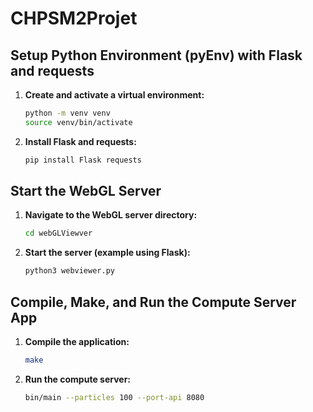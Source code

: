 # CHPSM2Projet

## Setup Python Environment (pyEnv) with Flask and requests

1. **Create and activate a virtual environment:**

    ```bash
    python -m venv venv
    source venv/bin/activate
    ```

2. **Install Flask and requests:**

    ```bash
    pip install Flask requests
    ```

## Start the WebGL Server

1. **Navigate to the WebGL server directory:**

    ```bash
    cd webGLViewver
    ```

2. **Start the server (example using Flask):**

    ```bash
    python3 webviewer.py
    ```

## Compile, Make, and Run the Compute Server App


1. **Compile the application:**

    ```bash
    make
    ```

2. **Run the compute server:**

    ```bash
    bin/main --particles 100 --port-api 8080
    ```